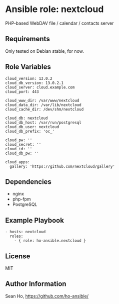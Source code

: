 # Ansible role: nextcloud
PHP-based WebDAV file / calendar / contacts server

## Requirements
Only tested on Debian stable, for now.

## Role Variables
```
cloud_version: 13.0.2
cloud_db_version: 13.0.2.1
cloud_server: cloud.example.com
cloud_port: 443

cloud_www_dir: /var/www/nextcloud
cloud_data_dir: /var/lib/nextcloud
cloud_cache_dir: /dev/shm/nextcloud

cloud_db: nextcloud
cloud_db_host: /var/run/postgresql
cloud_db_user: nextcloud
cloud_db_prefix: 'oc_'

cloud_pw: ''
cloud_secret: ''
cloud_id: ''
cloud_db_pw: ''

cloud_apps:
  gallery: 'https://github.com/nextcloud/gallery'

```

## Dependencies
+ nginx
+ php-fpm
+ PostgreSQL

## Example Playbook

```
- hosts: nextcloud
  roles:
    - { role: ho-ansible.nextcloud }
```

## License
MIT

## Author Information
Sean Ho, https://github.com/ho-ansible/
